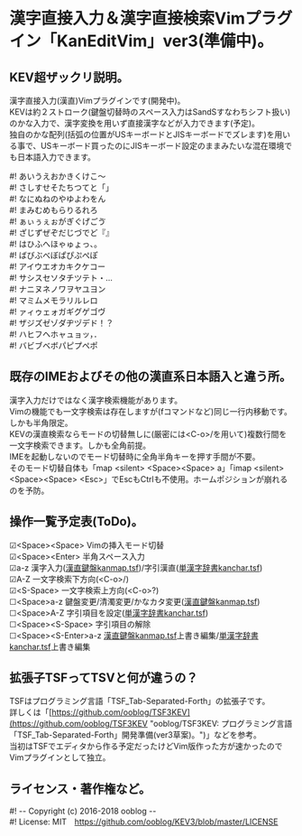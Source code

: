 # 漢字直接入力＆漢字直接検索Vimプラグイン「KanEditVim」ver3(準備中)。


## KEV超ザックリ説明。

漢字直接入力(漢直)Vimプラグインです(開発中)。  
KEVは約２ストローク(鍵盤切替時のスペース入力はSandSすなわちシフト扱い)のかな入力で、漢字変換を用いず直接漢字などが入力できます(予定)。  
独自のかな配列(括弧の位置がUSキーボードとJISキーボードでズレます)を用いる事で、USキーボード買ったのにJISキーボード設定のままみたいな混在環境でも日本語入力できます。  

&#35;!	あいうえおかきくけこ〜  
&#35;!	さしすせそたちつてと「」  
&#35;!	なにぬねのやゆよわをん  
&#35;!	まみむめもらりるれろ  
&#35;!	ぁぃぅぇぉがぎぐげごゔ  
&#35;!	ざじずぜぞだじづでど『』  
&#35;!	はひふへほゃゅょっ、。  
&#35;!	ばびぶべぼぱぴぷぺぽ  
&#35;!	アイウエオカキクケコー  
&#35;!	サシスセソタチツテト・…  
&#35;!	ナニヌネノワヲヤユヨン  
&#35;!	マミムメモラリルレロ  
&#35;!	ァィゥェォガギグゲゴヴ  
&#35;!	ザジズゼゾダヂヅデド！？  
&#35;!	ハヒフヘホャュョッ，．  
&#35;!	バビブベボパピプペポ  


## 既存のIMEおよびその他の漢直系日本語入と違う所。

漢字入力だけではなく漢字検索機能があります。  
Vimの機能でも一文字検索は存在しますが(fコマンドなど)同じ一行内移動です。しかも半角限定。  
KEVの漢直検索ならモードの切替無しに(厳密には&lt;C-o&gt;/を用いて)複数行間を一文字検索できます。しかも全角前提。  
IMEを起動しないのでモード切替時に全角半角キーを押す手間が不要。  
そのモード切替自体も「map &lt;silent&gt; &lt;Space&gt;&lt;Space&gt; a」「imap &lt;silent&gt; &lt;Space&gt;&lt;Space&gt; &lt;Esc&gt;」でEscもCtrlも不使用。ホームポジションが崩れるのを予防。  


## 操作一覧予定表(ToDo)。

☑&lt;Space&gt;&lt;Space&gt;	Vimの挿入モード切替  
☑&lt;Space&gt;&lt;Enter&gt;	半角スペース入力  
☑a-z	漢字入力([漢直鍵盤kanmap.tsf](https://github.com/ooblog/KEV3/blob/master/autoload/KEV3_kanmap.tsf "KEV3/KEV3_kanmap.tsf at master · ooblog/KEV3"))/字引漢直([単漢字辞書kanchar.tsf](https://github.com/ooblog/KEV3/blob/master/autoload/KEV3_kanchar..tsf "KEV3/KEV3_kanchar..tsf at master · ooblog/KEV3"))  
☑A-Z	一文字検索下方向(&lt;C-o&gt;/)  
☑&lt;S-Space&gt;	一文字検索上方向(&lt;C-o&gt;?)  
☐&lt;Space&gt;a-z	鍵盤変更/清濁変更/かなカタ変更([漢直鍵盤kanmap.tsf](https://github.com/ooblog/KEV3/blob/master/autoload/KEV3_kanmap.tsf "KEV3/KEV3_kanmap.tsf at master · ooblog/KEV3"))  
☐&lt;Space&gt;A-Z	字引項目を設定([単漢字辞書kanchar.tsf](https://github.com/ooblog/KEV3/blob/master/autoload/KEV3_kanchar..tsf "KEV3/KEV3_kanchar..tsf at master · ooblog/KEV3"))  
☐&lt;Space&gt;&lt;S-Space&gt;	字引項目の解除  
☐&lt;Space&gt;&lt;S-Enter&gt;a-z		[漢直鍵盤kanmap.tsf](https://github.com/ooblog/KEV3/blob/master/autoload/KEV3_kanmap.tsf "KEV3/KEV3_kanmap.tsf at master · ooblog/KEV3")上書き編集/[単漢字辞書kanchar.tsf](https://github.com/ooblog/KEV3/blob/master/autoload/KEV3_kanchar..tsf "KEV3/KEV3_kanchar..tsf at master · ooblog/KEV3")上書き編集  


## 拡張子TSFってTSVと何が違うの？

TSFはプログラミング言語「TSF_Tab-Separated-Forth」の拡張子です。  
詳しくは「[https://github.com/ooblog/TSF3KEV](https://github.com/ooblog/TSF3KEV "ooblog/TSF3KEV: プログラミング言語「TSF_Tab-Separated-Forth」開発準備(ver3草案)。")」などを参考。  
当初はTSFでエディタから作る予定だったけどVim版作った方が速かったのでVimプラグインとして独立。  


## ライセンス・著作権など。

&#35;! -- Copyright (c) 2016-2018 ooblog --  
&#35;! License: MIT　https://github.com/ooblog/KEV3/blob/master/LICENSE  
